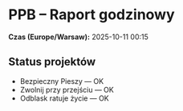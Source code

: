 # PPB – Raport godzinowy
**Czas (Europe/Warsaw):** 2025-10-11 00:15

## Status projektów
- Bezpieczny Pieszy — OK
- Zwolnij przy przejściu — OK
- Odblask ratuje życie — OK

